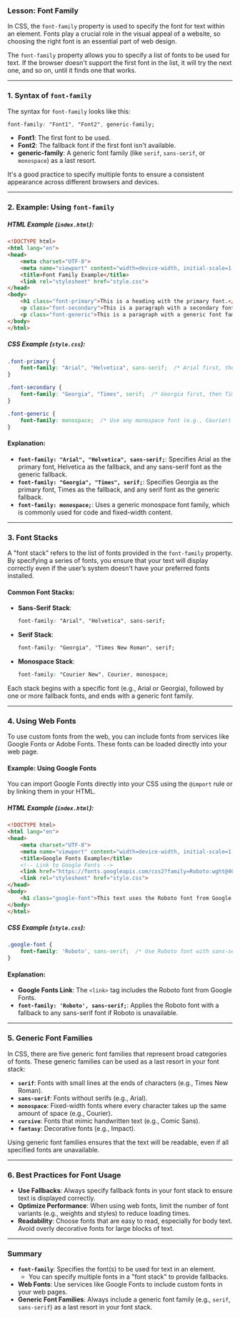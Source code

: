 ### **Lesson: Font Family**

In CSS, the `font-family` property is used to specify the font for text within an element. Fonts play a crucial role in the visual appeal of a website, so choosing the right font is an essential part of web design.

The `font-family` property allows you to specify a list of fonts to be used for text. If the browser doesn't support the first font in the list, it will try the next one, and so on, until it finds one that works.

---

### **1. Syntax of `font-family`**

The syntax for `font-family` looks like this:

```css
font-family: "Font1", "Font2", generic-family;
```

- **Font1**: The first font to be used.
- **Font2**: The fallback font if the first font isn't available.
- **generic-family**: A generic font family (like `serif`, `sans-serif`, or `monospace`) as a last resort.

It's a good practice to specify multiple fonts to ensure a consistent appearance across different browsers and devices.

---

### **2. Example: Using `font-family`**

##### **HTML Example (`index.html`):**

```html
<!DOCTYPE html>
<html lang="en">
<head>
    <meta charset="UTF-8">
    <meta name="viewport" content="width=device-width, initial-scale=1.0">
    <title>Font Family Example</title>
    <link rel="stylesheet" href="style.css">
</head>
<body>
    <h1 class="font-primary">This is a heading with the primary font.</h1>
    <p class="font-secondary">This is a paragraph with a secondary font.</p>
    <p class="font-generic">This is a paragraph with a generic font family.</p>
</body>
</html>
```

##### **CSS Example (`style.css`):**

```css
.font-primary {
    font-family: "Arial", "Helvetica", sans-serif;  /* Arial first, then Helvetica, and if both fail, use any sans-serif font */
}

.font-secondary {
    font-family: "Georgia", "Times", serif;  /* Georgia first, then Times, and if both fail, use any serif font */
}

.font-generic {
    font-family: monospace;  /* Use any monospace font (e.g., Courier) */
}
```

#### **Explanation:**
- **`font-family: "Arial", "Helvetica", sans-serif;`**: Specifies Arial as the primary font, Helvetica as the fallback, and any sans-serif font as the generic fallback.
- **`font-family: "Georgia", "Times", serif;`**: Specifies Georgia as the primary font, Times as the fallback, and any serif font as the generic fallback.
- **`font-family: monospace;`**: Uses a generic monospace font family, which is commonly used for code and fixed-width content.

---

### **3. Font Stacks**

A "font stack" refers to the list of fonts provided in the `font-family` property. By specifying a series of fonts, you ensure that your text will display correctly even if the user’s system doesn't have your preferred fonts installed.

#### **Common Font Stacks:**

- **Sans-Serif Stack**:
  ```css
  font-family: "Arial", "Helvetica", sans-serif;
  ```

- **Serif Stack**:
  ```css
  font-family: "Georgia", "Times New Roman", serif;
  ```

- **Monospace Stack**:
  ```css
  font-family: "Courier New", Courier, monospace;
  ```

Each stack begins with a specific font (e.g., Arial or Georgia), followed by one or more fallback fonts, and ends with a generic font family.

---

### **4. Using Web Fonts**

To use custom fonts from the web, you can include fonts from services like Google Fonts or Adobe Fonts. These fonts can be loaded directly into your web page.

#### **Example: Using Google Fonts**

You can import Google Fonts directly into your CSS using the `@import` rule or by linking them in your HTML.

##### **HTML Example (`index.html`):**

```html
<!DOCTYPE html>
<html lang="en">
<head>
    <meta charset="UTF-8">
    <meta name="viewport" content="width=device-width, initial-scale=1.0">
    <title>Google Fonts Example</title>
    <!-- Link to Google Fonts -->
    <link href="https://fonts.googleapis.com/css2?family=Roboto:wght@400;700&display=swap" rel="stylesheet">
    <link rel="stylesheet" href="style.css">
</head>
<body>
    <h1 class="google-font">This text uses the Roboto font from Google Fonts.</h1>
</body>
</html>
```

##### **CSS Example (`style.css`):**

```css
.google-font {
    font-family: 'Roboto', sans-serif;  /* Use Roboto font with sans-serif fallback */
}
```

#### **Explanation:**
- **Google Fonts Link**: The `<link>` tag includes the Roboto font from Google Fonts.
- **`font-family: 'Roboto', sans-serif;`**: Applies the Roboto font with a fallback to any sans-serif font if Roboto is unavailable.

---

### **5. Generic Font Families**

In CSS, there are five generic font families that represent broad categories of fonts. These generic families can be used as a last resort in your font stack:

- **`serif`**: Fonts with small lines at the ends of characters (e.g., Times New Roman).
- **`sans-serif`**: Fonts without serifs (e.g., Arial).
- **`monospace`**: Fixed-width fonts where every character takes up the same amount of space (e.g., Courier).
- **`cursive`**: Fonts that mimic handwritten text (e.g., Comic Sans).
- **`fantasy`**: Decorative fonts (e.g., Impact).

Using generic font families ensures that the text will be readable, even if all specified fonts are unavailable.

---

### **6. Best Practices for Font Usage**

- **Use Fallbacks**: Always specify fallback fonts in your font stack to ensure text is displayed correctly.
- **Optimize Performance**: When using web fonts, limit the number of font variants (e.g., weights and styles) to reduce loading times.
- **Readability**: Choose fonts that are easy to read, especially for body text. Avoid overly decorative fonts for large blocks of text.

---

### **Summary**

- **`font-family`**: Specifies the font(s) to be used for text in an element.
  - You can specify multiple fonts in a "font stack" to provide fallbacks.
- **Web Fonts**: Use services like Google Fonts to include custom fonts in your web pages.
- **Generic Font Families**: Always include a generic font family (e.g., `serif`, `sans-serif`) as a last resort in your font stack.